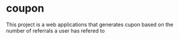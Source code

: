 # coupon
This project is a web applications that generates cupon based on the number of referrals a user has refered to
